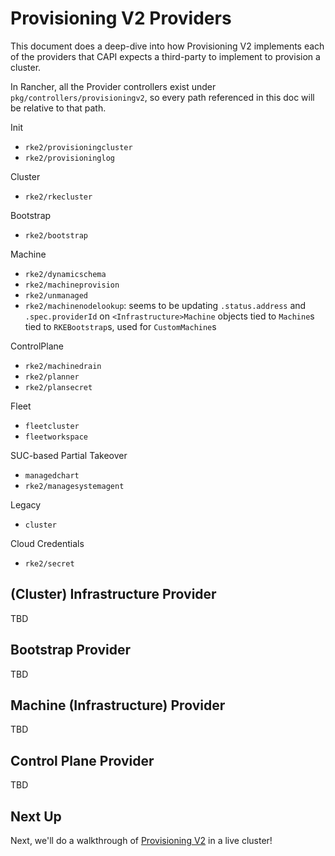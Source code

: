 # Provisioning V2 Providers

This document does a deep-dive into how Provisioning V2 implements each of the providers that CAPI expects a third-party to implement to provision a cluster.

In Rancher, all the Provider controllers exist under `pkg/controllers/provisioningv2`, so every path referenced in this doc will be relative to that path.

Init
- `rke2/provisioningcluster`
- `rke2/provisioninglog`

Cluster
- `rke2/rkecluster`

Bootstrap
- `rke2/bootstrap`

Machine
- `rke2/dynamicschema`
- `rke2/machineprovision`
- `rke2/unmanaged`
- `rke2/machinenodelookup`: seems to be updating `.status.address` and `.spec.providerId` on `<Infrastructure>Machine` objects tied to `Machine`s tied to `RKEBootstrap`s, used for `CustomMachine`s

ControlPlane
- `rke2/machinedrain`
- `rke2/planner`
- `rke2/plansecret`

Fleet
- `fleetcluster`
- `fleetworkspace`

SUC-based Partial Takeover
- `managedchart`
- `rke2/managesystemagent`

Legacy
- `cluster`

Cloud Credentials
- `rke2/secret`


## (Cluster) Infrastructure Provider

TBD

## Bootstrap Provider

TBD

## Machine (Infrastructure) Provider

TBD

## Control Plane Provider

TBD

## Next Up

Next, we'll do a walkthrough of [Provisioning V2](./04_walkthrough.md) in a live cluster!
